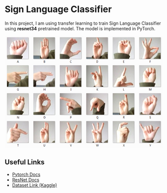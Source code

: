 # Sign Language Classifier

In this project, I am using transfer learning to train Sign Language Classifier using **resnet34** pretrained model. The model is implemented in PyTorch.

![](https://github.com/ankitvashisht12/sign-language-classifier/blob/master/images/datasets_3258_5337_amer_sign2.png)

## Useful Links 

- [Pytorch Docs](https://pytorch.org/docs/stable/index.html)
- [ResNet Docs](https://pytorch.org/hub/pytorch_vision_resnet/)
- [Dataset Link (Kaggle)](https://www.kaggle.com/datamunge/sign-language-mnist?rvi=1)
